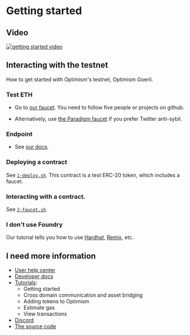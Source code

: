 # Getting started

## Video

[![getting started video](https://img.youtube.com/vi/_Y6CwsYgqwI/default.jpg)](https://youtu.be/_Y6CwsYgqwI)

## Interacting with the testnet

How to get started with Optimism's testnet, Optimism Goerli.

### Test ETH

- Go to [our faucet](https://optimismfaucet.xyz/).
   You need to follow five people or projects on github.

- Alternatively, use [the Paradigm faucet](https://faucet.paradigm.xyz/) if you prefer Twitter anti-sybil.

### Endpoint

- See [our docs](https://community.optimism.io/docs/useful-tools/networks/).


### Deploying a contract

See [`1-deploy.sh`](./1-deploy.sh).
This contract is a test ERC-20 token, which includes a faucet.


### Interacting with a contract.

See [`2-faucet.sh`](./2-faucet.sh).


### I don't use Foundry

Our tutorial tells you how to use [Hardhat](https://github.com/ethereum-optimism/optimism-tutorial/tree/main/getting-started#hardhat), [Remix](https://github.com/ethereum-optimism/optimism-tutorial/tree/main/getting-started#remix), etc.



## I need more information

- [User help center](https://help.optimism.io/hc/en-us)
- [Developer docs](https://community.optimism.io/)
- [Tutorials](https://github.com/ethereum-optimism/optimism-tutorial):
  - Getting started
  - Cross domain communication and asset bridging
  - Adding tokens to Optimism
  - Estimate gas
  - View transactions
- [Discord](https://discord-gateway.optimism.io/)
- [The source code](https://github.com/ethereum-optimism/optimism)
